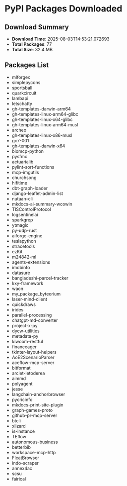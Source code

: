 # PyPI Packages Downloaded

## Download Summary
- **Download Time**: 2025-08-03T14:53:21.072693
- **Total Packages**: 77
- **Total Size**: 32.4 MB

## Packages List
- mlforgex
- simplepycons
- sportsball
- quarkcircuit
- lambapi
- letschatty
- gh-templates-darwin-arm64
- gh-templates-linux-arm64-glibc
- gh-templates-linux-x64-glibc
- gh-templates-linux-arm64-musl
- archeo
- gh-templates-linux-x86-musl
- gc7-001
- gh-templates-darwin-x64
- biomcp-python
- pysfmc
- actuarialib
- pylint-sort-functions
- mcp-imgutils
- churchsong
- hifitime
- dbt-graph-loader
- django-leaflet-admin-list
- nutaan-cli
- mkdocs-ai-summary-wcowin
- TISControlProtocol
- logsentinelai
- sparkgrep
- ytmagic
- py-udp-rust
- aiforge-engine
- teslapython
- stracetools
- ezKit
- m24842-ml
- agents-extensions
- imdbinfo
- datasure
- bangladeshi-parcel-tracker
- kxy-framework
- waon
- my_package_byteorium
- laser-mind-client
- quickdraws
- irides
- parallel-processing
- chatgpt-md-converter
- project-x-py
- dycw-utilities
- metadata-py
- kiwoom-restful
- financeager
- tkinter-layout-helpers
- AoE2ScenarioParser
- aceflow-mcp-server
- bitformat
- arclet-letoderea
- aimmd
- polyagent
- jesse
- langchain-anchorbrowser
- pycricinfo
- mkdocs-print-site-plugin
- graph-games-proto
- github-pr-mcp-server
- btcli
- xlizard
- is-instance
- TEflow
- autonomous-business
- betterbib
- workspace-mcp-http
- FlcatBrowser
- indo-scraper
- annex4ac
- scsu
- fairical
